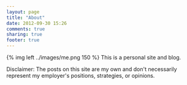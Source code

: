 ```yaml
---
layout: page
title: "About"
date: 2012-09-30 15:26
comments: true
sharing: true
footer: true
---
```

{% img left ../images/me.png 150 %}
This is a personal site and blog.

Disclaimer: The posts on this site are my own and don't necessarily represent my employer's positions, strategies, or opinions.
